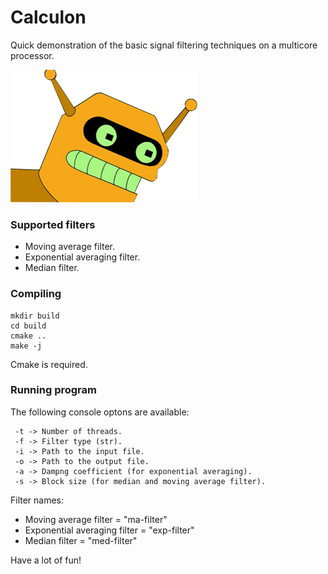 # Calculon
Quick demonstration of the basic signal filtering techniques on a multicore processor.

![alt text](https://raw.githubusercontent.com/Bill2462/calculon/master/calculon.png)

### Supported filters

 - Moving average filter.
 - Exponential averaging filter.
 - Median filter.
 
### Compiling

```
mkdir build
cd build
cmake ..
make -j
```
Cmake is required.

### Running program
The following console optons are available:

```
 -t -> Number of threads.
 -f -> Filter type (str).
 -i -> Path to the input file.
 -o -> Path to the output file.
 -a -> Dampng coefficient (for exponential averaging).
 -s -> Block size (for median and moving average filter).
````

Filter names:

 - Moving average filter = "ma-filter"
 - Exponential averaging filter = "exp-filter"
 - Median filter = "med-filter"
 
Have a lot of fun!
